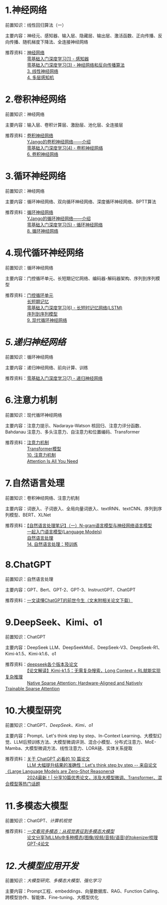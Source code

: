 # 1.神经网络
前置知识：线性回归算法（一）  

主要内容：神经元、感知器、输入层、隐藏层、输出层、激活函数、正向传播、反向传播、随机梯度下降法、全连接神经网络  

推荐资料：[神经网络](https://github.com/NLP-LOVE/ML-NLP/tree/master/Deep%20Learning/10.%20Neural%20Network)  
　　　　　[零基础入门深度学习(1) - 感知器](https://www.zybuluo.com/hanbingtao/note/433855)  
　　　　　[零基础入门深度学习(3) - 神经网络和反向传播算法](https://www.zybuluo.com/hanbingtao/note/476663)  
　　　　　[3. 线性神经网络](https://zh-v2.d2l.ai/chapter_linear-networks/index.html)  
　　　　　[4. 多层感知机](https://www.zybuluo.com/hanbingtao/note/433855)  
# 2.卷积神经网络
前置知识：神经网络  

主要内容：输入层、卷积计算层、激励层、池化层、全连接层  

推荐资料：[卷积神经网络](https://github.com/NLP-LOVE/ML-NLP/tree/master/Deep%20Learning/11.%20CNN)  
　　　　　[YJango的卷积神经网络——介绍](https://zhuanlan.zhihu.com/p/27642620)  
　　　　　[零基础入门深度学习(4) - 卷积神经网络](https://www.zybuluo.com/hanbingtao/note/476663)  
　　　　　[6. 卷积神经网络](https://zh-v2.d2l.ai/chapter_convolutional-neural-networks/index.html)
# 3.循环神经网络
前置知识：神经网络  

主要内容：循环神经网络、双向循环神经网络、深度循环神经网络、BPTT算法  

推荐资料：[循环神经网络](https://github.com/NLP-LOVE/ML-NLP/tree/master/Deep%20Learning/12.%20RNN#2-%E5%85%B6%E5%AE%83%E7%B1%BB%E5%9E%8B%E7%9A%84rnn)  
　　　　　[YJango的循环神经网络——介绍](https://zhuanlan.zhihu.com/p/24720659)  
　　　　　[零基础入门深度学习(5) - 循环神经网络](https://zybuluo.com/hanbingtao/note/541458)  
　　　　　[8. 循环神经网络](https://zh-v2.d2l.ai/chapter_recurrent-neural-networks/index.html)
# 4.现代循环神经网络
前置知识：循环神经网络  

主要内容：门控循环单元、长短期记忆网络、编码器-解码器架构、序列到序列模型  

推荐资料：[门控循环单元](https://github.com/NLP-LOVE/ML-NLP/tree/master/Deep%20Learning/12.1%20GRU)  
　　　　　[长短期记忆](https://github.com/NLP-LOVE/ML-NLP/tree/master/Deep%20Learning/12.2%20LSTM)  
　　　　　[零基础入门深度学习(6) - 长短时记忆网络(LSTM)](https://zybuluo.com/hanbingtao/note/581764)  
　　　　　[序列到序列模型](https://github.com/NLP-LOVE/ML-NLP/tree/master/NLP/16.5%20seq2seq)  
　　　　　[9. 现代循环神经网络](https://zh-v2.d2l.ai/chapter_recurrent-modern/index.html)
# *5.递归神经网络*
前置知识：循环神经网络  

主要内容：递归神经网络、前向计算、训练  

推荐资料：[零基础入门深度学习(7) - 递归神经网络](https://zybuluo.com/hanbingtao/note/626300)
# 6.注意力机制
前置知识：现代循环神经网络  

主要内容：注意力提示、Nadaraya-Watson 核回归、注意力评分函数、Bahdanau 注意力、多头注意力、自注意力和位置编码、Transformer

推荐资料：[注意力机制](https://github.com/NLP-LOVE/ML-NLP/tree/master/NLP/16.6%20Attention)  
　　　　　[Transformer模型](https://github.com/NLP-LOVE/ML-NLP/tree/master/NLP/16.7%20Transformer)  
　　　　　[10. 注意力机制](https://zh-v2.d2l.ai/chapter_attention-mechanisms/index.html)  
　　　　　[Attention Is All You Need](https://arxiv.org/pdf/1706.03762)
# 7.自然语言处理
前置知识：卷积神经网络、注意力机制  

主要内容：词嵌入、子词嵌入、全局向量词嵌入、textRNN、textCNN、序列到序列模型、BERT、XLNet  

推荐资料：[【自然语言处理笔记】（一）N-gram语言模型与神经网络语言模型](https://zhuanlan.zhihu.com/p/22090476746)  
　　　　　[一起入门语言模型(Language Models)](https://zhuanlan.zhihu.com/p/32292060)  
　　　　　[自然语言处理](https://github.com/NLP-LOVE/ML-NLP/tree/master/NLP/16.%20NLP)  
　　　　　[14. 自然语言处理：预训练](https://zh-v2.d2l.ai/chapter_natural-language-processing-pretraining/index.html)
# 8.ChatGPT
前置知识：自然语言处理  

主要内容：GPT、Bert、GPT-2、GPT-3、InstructGPT、ChatGPT  

推荐资料：[一文读懂ChatGPT的前世今生（文末附相关论文下载）](https://zhuanlan.zhihu.com/p/607581437)  
# 9.DeepSeek、Kimi、o1
前置知识：ChatGPT  

主要内容：DeepSeek LLM、DeepSeekMoE、DeepSeek-V3、DeepSeek-R1、Kimi-k1.5、Kimi-k1.6、o1  

推荐资料：[deepseek各个版本及论文](https://blog.csdn.net/yiqi1943/article/details/145370544)  
　　　　　[【论文解读】Kimi-k1.5：无需复杂搜索，Long Context + RL就能实现复杂推理](https://zhuanlan.zhihu.com/p/19612718816)  
　　　　　[Native Sparse Attention: Hardware-Aligned and Natively
 Trainable Sparse Attention](https://arxiv.org/pdf/2502.11089)
# 10.大模型研究
前置知识：ChatGPT、*DeepSeek、Kimi、o1*  

主要内容：Prompt、Let's think step by step、In-Context Learning、大模型幻觉、LLM后预训练方法、大模型微调评测、混合小模型、分布式注意力、MoE-Mamba、大模型微调方法、线性注意力、LORA链、实体关系提取  

推荐资料：[关于 ChatGPT 必看的 10 篇论文](https://blog.csdn.net/u010280923/article/details/128969774)  
　　　　　[LLM 大幅提升结果的准确性：Let's think step by step -- 来自论文《Large Language Models are Zero-Shot Reasoners》](https://zhuanlan.zhihu.com/p/652206747)  
　　　　　[2024最新！| 分享10篇优秀论文，涉及大模型微调、Transformer、混合模型等热门话题](https://zhuanlan.zhihu.com/p/677201033)  
# 11.多模态大模型
前置知识：ChatGPT、*计算机视觉*  

推荐资料：*[一文看完多模态：从视觉表征到多模态大模型](https://zhuanlan.zhihu.com/p/684472814)*  
　　　　　[论文分享|MLLMs中多种模态(图像/视频/音频/语音)的tokenizer梳理](https://blog.csdn.net/weixin_45783724/article/details/141170597)  
　　　　　[GPT-4论文](https://arxiv.org/pdf/2303.08774)  
# *12.大模型应用开发*
前置知识：*大模型研究*、*多模态大模型*、*强化学习*  

主要内容：Prompt工程、embeddings、向量数据库、RAG、Function Calling、跨模型协作、智能体、Fine-tuning、大模型优化
